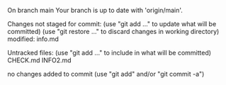On branch main
Your branch is up to date with 'origin/main'.

Changes not staged for commit:
  (use "git add <file>..." to update what will be committed)
  (use "git restore <file>..." to discard changes in working directory)
	modified:   info.md

Untracked files:
  (use "git add <file>..." to include in what will be committed)
	CHECK.md
	INFO2.md

no changes added to commit (use "git add" and/or "git commit -a")
